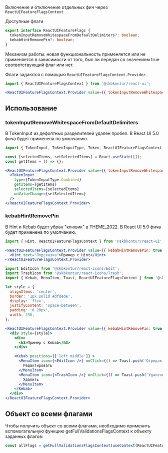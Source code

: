 Включение и отключение отдельных фич через `ReactUIFeatureFlagsContext`

Доступные флаги

```typescript static
export interface ReactUIFeatureFlags {
  tokenInputRemoveWhitespaceFromDefaultDelimiters?: boolean;
  kebabHintRemovePin?: boolean;
}
```

Механизм работы: новая функциональность применяется или не применяется в зависимости от того, был ли передан со значением true соответствующий флаг или нет.

Флаги задаются с помощью `ReactUIFeatureFlagsContext.Provider`.

```jsx static
import { ReactUIFeatureFlagsContext } from '@skbkontur/react-ui';

<ReactUIFeatureFlagsContext.Provider value={{ tokenInputRemoveWhitespaceFromDefaultDelimiters: true }}>{/* ... */}</ReactUIFeatureFlagsContext.Provider>;
```

## Использование

### tokenInputRemoveWhitespaceFromDefaultDelimiters

В TokenInput из дефолтных разделителей удалён пробел.
В React UI 5.0 фича будет применена по умолчанию.

```jsx harmony
import { TokenInput, TokenInputType, Token, ReactUIFeatureFlagsContext } from '@skbkontur/react-ui';

const [selectedItems, setSelectedItems] = React.useState([]);
const getItems = () => {};

<ReactUIFeatureFlagsContext.Provider value={{ tokenInputRemoveWhitespaceFromDefaultDelimiters: true }}>
  <TokenInput
    type={TokenInputType.Combined}
    getItems={getItems}
    selectedItems={selectedItems}
    onValueChange={setSelectedItems}
  />
</ReactUIFeatureFlagsContext.Provider>
```

### kebabHintRemovePin

В Hint и Kebab будет убран "клювик" в THEME_2022.
В React UI 5.0 фича будет применена по умолчанию.
```jsx harmony
import { Hint, ReactUIFeatureFlagsContext } from '@skbkontur/react-ui';

<ReactUIFeatureFlagsContext.Provider value={{ kebabHintRemovePin: true }}>
  <Hint text="Подсказка">Пример с Hint</Hint>
</ReactUIFeatureFlagsContext.Provider>
```
```jsx harmony
import EditIcon from '@skbkontur/react-icons/Edit';
import TrashIcon from '@skbkontur/react-icons/Trash';
import { Kebab, MenuItem, Toast, ReactUIFeatureFlagsContext } from '@skbkontur/react-ui';

let style = {
  alignItems: 'center',
  border: '1px solid #dfdede',
  display: 'flex',
  justifyContent: 'space-between',
  padding: '0 20px',
  width: 250,
};

<ReactUIFeatureFlagsContext.Provider value={{ kebabHintRemovePin: true }}>
  <div style={style}>
    <div>
      <h3>Пример с Kebab</h3>
    </div>

    <Kebab positions={['left middle']} >
      <MenuItem icon={<EditIcon />} onClick={() => Toast.push('Отредактировано')}>
        Редактировать
      </MenuItem>
      <MenuItem icon={<TrashIcon />} onClick={() => Toast.push('Удалено')}>
        Удалить
      </MenuItem>
    </Kebab>
  </div>
</ReactUIFeatureFlagsContext.Provider>
```

## Объект со всеми флагами

Чтобы получить объект со всеми флагами, необходимо применить вспомогательную функцию getFullValidationsFlagsContext к объекту заданных флагов:

```typescript static
const allFlags = getFullValidationsFlagsContext(useContext(ReactUIFeatureFlagsContext));
```
